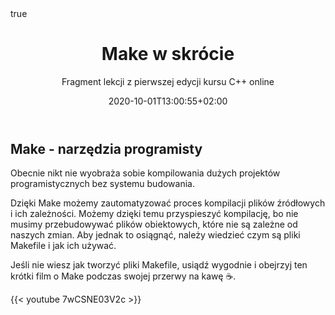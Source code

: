 ﻿---
title: "Make w skrócie"
subtitle: "Fragment lekcji z pierwszej edycji kursu C++ online"
date: 2020-10-01T13:00:55+02:00
lastmod: 2020-10-01T13:00:55+02:00
draft: false
author: ""
authorLink: ""
description: ""
summary: ""
url: "/post/make-w-skrocie"

tags: ["c++", "kurs online", "narzedzia", "make"]
categories: ["Post", "Kurs C++ online", "W skrócie"]
keywords: ["make poradnik", "makefile poradnik", "gnu make"]
hiddenFromHomePage: false
hiddenFromSearch: false

featuredImage: "featured.png"
featuredImagePreview: "/post/make-w-skrocie/featured.png"

toc:
  enable: false
math:
  enable: false
lightgallery: false
share:
  enable: true
comment:
  enable: true
license: ""
---

## Make - narzędzia programisty

Obecnie nikt nie wyobraża sobie kompilowania dużych projektów programistycznych bez systemu budowania.

Dzięki Make możemy zautomatyzować proces kompilacji plików źródłowych i ich zależności. Możemy dzięki temu przyspieszyć kompilację, bo nie musimy przebudowywać plików obiektowych, które nie są zależne od naszych zmian. Aby jednak to osiągnąć, należy wiedzieć czym są pliki Makefile i jak ich używać.

Jeśli nie wiesz jak tworzyć pliki Makefile, usiądź wygodnie i obejrzyj ten krótki film o Make podczas swojej przerwy na kawę ☕.

{{< youtube 7wCSNE03V2c >}}
